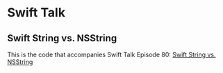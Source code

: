 # Swift Talk
## Swift String vs. NSString

This is the code that accompanies Swift Talk Episode 80: [Swift String vs. NSString](https://talk.objc.io/episodes/S01E80-swift-string-vs-nsstring)
